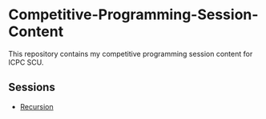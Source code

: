 # Competitive-Programming-Session-Content

This repository contains my competitive programming session content for ICPC SCU.

## Sessions

- [Recursion](Recursion/readme.md)
